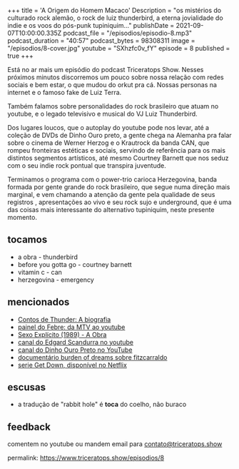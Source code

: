 +++
title = 'A Origem do Homem Macaco'
Description = "os mistérios do culturado rock alemão, o rock de luiz thunderbird, a eterna jovialidade do indie e os voos do pós-punk tupiniquim..."
publishDate = 2021-09-07T10:00:00.335Z
podcast_file = "/episodios/episodio-8.mp3"
podcast_duration = "40:57"
podcast_bytes = 98308311
image = "/episodios/8-cover.jpg"
youtube = "SXhzfc0v_fY"
episode = 8
published = true
+++

Está no ar mais um episódio do podcast Triceratops Show. Nesses próximos minutos discorremos um pouco sobre nossa relação com redes sociais e bem estar, o que mudou do orkut pra cá. Nossas personas na internet e o famoso fake de Luiz Terra.

Também falamos sobre personalidades do rock brasileiro que atuam no youtube, e o legado televisivo e musical do VJ Luiz Thunderbird. 

Dos lugares loucos, que o autoplay do youtube pode nos levar, até a coleção de DVDs de Dinho Ouro preto, a gente chega na Alemanha pra falar sobre o cinema de Werner Herzog e o Krautrock da banda CAN, que rompeu fronteiras estéticas e sociais, servindo de referência para os mais distintos segmentos artísticos, até mesmo Courtney Barnett que nos seduz com o seu indie rock pontual que transpira juventude. 

Terminamos o programa com o power-trio carioca Herzegovina, banda formada por gente grande do rock brasileiro, que segue numa direção mais marginal, e vem chamando a atenção da gente pela qualidade de seus registros , apresentações ao vivo e seu rock sujo e underground, que é uma das coisas mais interessante do alternativo tupiniquim, neste presente momento.

## tocamos
* a obra - thunderbird
* before you gotta go - courtney barnett
* vitamin c - can
* herzegovina - emergency

## mencionados
* [Contos de Thunder: A biografia](https://www.amazon.com.br/Contos-Thunder-biografia-Luiz-Thunderbird/dp/8525065862)
* [painel do Febre: da MTV ao youtube](https://www.youtube.com/watch?v=WHnav2pEu3A)
* [Sexo Explícito (1989) - A Obra](https://www.youtube.com/watch?v=zhdkRrti_vg)
* [canal do Edgard Scandurra no youtube](https://www.youtube.com/user/edgardscandurra?app=desktop)
* [canal do Dinho Ouro Preto no YouTube](https://www.youtube.com/c/dinhoouropreto)
* [documentário burden of dreams sobre fitzcarraldo](https://www.youtube.com/watch?v=IsB3i0OqwTk)
* [serie Get Down, disponível no Netflix](https://en.wikipedia.org/wiki/The_Get_Down)

## escusas
* a tradução de "rabbit hole" é **toca** do coelho, não buraco


## feedback
comentem no youtube ou mandem email para contato@triceratops.show



permalink: https://www.triceratops.show/episodios/8
